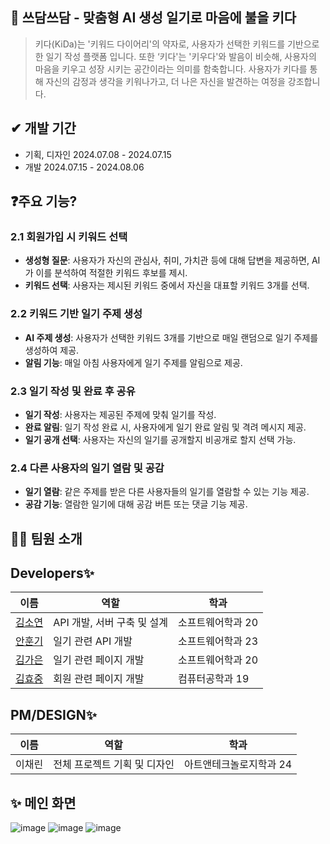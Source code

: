 ## 🙌 쓰담쓰담 - 맞춤형 AI 생성 일기로 마음에 불을 키다 
>키다(KiDa)는 '키워드 다이어리'의 약자로, 사용자가 선택한 키워드를 기반으로 한 일기 작성 플랫폼 입니다. 또한 ‘키다'는 '키우다'와 발음이 비슷해, 사용자의 마음을 키우고 성장 시키는 공간이라는 의미를 함축합니다. 사용자가 키다를 통해 자신의 감정과 생각을 키워나가고, 더 나은 자신을 발견하는 여정을 강조합니다.

## ✔ 개발 기간
- 기획, 디자인 2024.07.08 - 2024.07.15
- 개발 2024.07.15 - 2024.08.06

## ❓주요 기능?   
### 2.1 회원가입 시 키워드 선택

- **생성형 질문**: 사용자가 자신의 관심사, 취미, 가치관 등에 대해 답변을 제공하면, AI가 이를 분석하여 적절한 키워드 후보를 제시.
- **키워드 선택**: 사용자는 제시된 키워드 중에서 자신을 대표할 키워드 3개를 선택.

### 2.2 키워드 기반 일기 주제 생성

- **AI 주제 생성**: 사용자가 선택한 키워드 3개를 기반으로 매일 랜덤으로 일기 주제를 생성하여 제공.
- **알림 기능**: 매일 아침 사용자에게 일기 주제를 알림으로 제공.

### 2.3 일기 작성 및 완료 후 공유

- **일기 작성**: 사용자는 제공된 주제에 맞춰 일기를 작성.
- **완료 알림**: 일기 작성 완료 시, 사용자에게 일기 완료 알림 및 격려 메시지 제공.
- **일기 공개 선택**: 사용자는 자신의 일기를 공개할지 비공개로 할지 선택 가능.

### 2.4 다른 사용자의 일기 열람 및 공감

- **일기 열람**: 같은 주제를 받은 다른 사용자들의 일기를 열람할 수 있는 기능 제공.
- **공감 기능**: 열람한 일기에 대해 공감 버튼 또는 댓글 기능 제공.

## 🙋‍♀️ 팀원 소개   
## Developers✨

| 이름                                         | 역할           | 학과               |
| -------------------------------------------- | --------------  | -------------------- |
| [김소연](https://github.com/kssosoy)       | API 개발, 서버 구축 및 설계 | 소프트웨어학과 20 |
| [안훈기](https://github.com/angoroa)  | 일기 관련 API 개발      | 소프트웨어학과 23 |
| [김가은](https://github.com/9aeun) | 일기 관련 페이지 개발      | 소프트웨어학과 20|
| [김효중](https://github.com/hn7093) | 회원 관련 페이지 개발      | 컴퓨터공학과 19 |

## PM/DESIGN✨
| 이름                                         | 역할           | 학과               |
| -------------------------------------------- | --------------  | -------------------- |
| 이채린| 전체 프로젝트 기획 및 디자인 |아트앤테크놀로지학과 24 |


## ✨ 메인 화면   

![image](https://github.com/user-attachments/assets/60276fb2-cba2-4835-9cc6-ef4fb7e99de1)
![image](https://github.com/user-attachments/assets/b84d19bb-2bc8-4e03-bc70-3531a2622850)
![image](https://github.com/user-attachments/assets/9ef19b75-39be-4e31-bcaf-4bd992e017c1)




